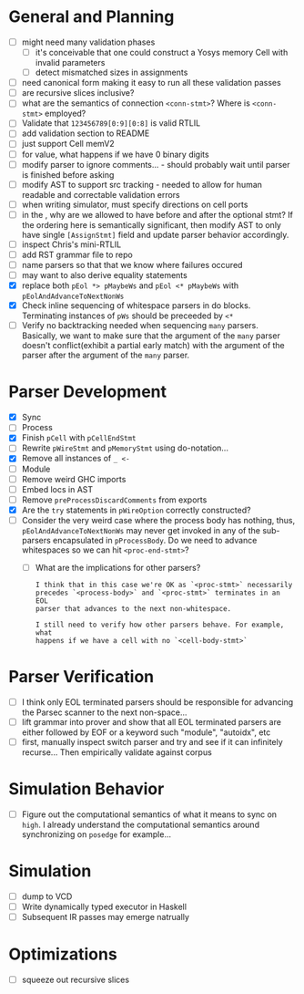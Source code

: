 # General and Planning
 - [ ] might need many validation phases
   - [ ] it's conceivable that one could construct a Yosys memory Cell 
         with invalid parameters
   - [ ] detect mismatched sizes in assignments
 - [ ] need canonical form making it easy to run all these validation 
       passes
 - [ ] are recursive slices inclusive?
 - [ ] what are the semantics of connection `<conn-stmt>`? Where is 
       `<conn-stmt>` employed?
 - [ ] Validate that `123456789[0:9][0:8]` is valid RTLIL
 - [ ] add validation section to README
 - [ ] just support Cell memV2
 - [ ] for value, what happens if we have 0 binary digits
 - [ ] modify parser to ignore comments... - should probably wait until 
       parser is finished before asking
 - [ ] modify AST to support src tracking - needed to allow for human 
       readable and correctable validation errors
 - [ ] when writing simulator, must specify directions on cell ports
 - [ ] in the <process>, why are we allowed to have <assign-stmt> before
       and after the optional <switch> stmt? If the ordering here is
       semantically significant, then modify AST to only have single
       `[AssignStmt]` field and update parser behavior accordingly.
 - [ ] inspect Chris's mini-RTLIL
 - [ ] add RST grammar file to repo
 - [ ] name parsers so that that we know where failures occured
 - [ ] may want to also derive equality statements
 - [x] replace both `pEol *> pMaybeWs` and `pEol <* pMaybeWs` 
       with `pEolAndAdvanceToNextNonWs`
 - [x] Check inline sequencing of whitespace parsers in do blocks.
       Terminating instances of `pWs` should be preceeded by `<*`
 - [ ] Verify no backtracking needed when sequencing `many` parsers.
       Basically, we want to make sure that the argument of the `many`
       parser doesn't conflict(exhibit a partial early match) with 
       the argument of the parser after the argument of the `many` parser.

# Parser Development
 - [x] Sync
 - [ ] Process
 - [x] Finish `pCell` with `pCellEndStmt`
 - [ ] Rewrite `pWireStmt` and `pMemoryStmt` using do-notation...
 - [x] Remove all instances of `_ <-`
 - [ ] Module
 - [ ] Remove weird GHC imports
 - [ ] Embed locs in AST
 - [ ] Remove `preProcessDiscardComments` from exports
 - [x] Are the `try` statements in `pWireOption` correctly constructed?
 - [ ] Consider the very weird case where the process body has nothing,
       thus, `pEolAndAdvanceToNextNonWs` may never get invoked in any of
       the sub-parsers encapsulated in `pProcessBody`. Do we need to 
       advance whitespaces so we can hit `<proc-end-stmt>`?
      - [ ] What are the implications for other parsers?

            I think that in this case we're OK as `<proc-stmt>` necessarily
            precedes `<process-body>` and `<proc-stmt>` terminates in an EOL
            parser that advances to the next non-whitespace.

            I still need to verify how other parsers behave. For example, what
            happens if we have a cell with no `<cell-body-stmt>`

# Parser Verification
 - [ ] I think only EOL terminated parsers should be responsible 
       for advancing the Parsec scanner to the next non-space...
 - [ ] lift grammar into prover and show that all EOL terminated parsers
       are either followed by EOF or a keyword such "module", "autoidx",
       etc
 - [ ] first, manually inspect switch parser and try and see if it
       can infinitely recurse... Then empirically validate against
       corpus

# Simulation Behavior
 - [ ] Figure out the computational semantics of what it means to
       sync on `high`. I already understand the computational
       semantics around synchronizing on `posedge` for example...

# Simulation
 - [ ] dump to VCD
 - [ ] Write dynamically typed executor in Haskell
 - [ ] Subsequent IR passes may emerge natrually

# Optimizations
 - [ ] squeeze out recursive slices
